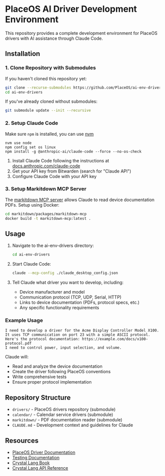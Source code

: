 # PlaceOS AI Driver Development Environment

This repository provides a complete development environment for PlaceOS drivers with AI assistance through Claude Code.

## Installation

### 1. Clone Repository with Submodules

If you haven't cloned this repository yet:
```bash
git clone --recurse-submodules https://github.com/PlaceOS/ai-env-drivers.git
cd ai-env-drivers
```

If you've already cloned without submodules:
```bash
git submodule update --init --recursive
```

### 2. Setup Claude Code

Make sure `npm` is installed, you can use [nvm](https://github.com/nvm-sh/nvm?tab=readme-ov-file#installing-and-updating)

```shell
nvm use node
npm config set os linux
npm install -g @anthropic-ai/claude-code --force --no-os-check
```

1. Install Claude Code following the instructions at [docs.anthropic.com/claude-code](https://docs.anthropic.com/en/docs/claude-code/overview)
2. Get your API key from Bitwarden (search for "Claude API")
3. Configure Claude Code with your API key

### 3. Setup Markitdown MCP Server

The [markitdown MCP server](https://github.com/microsoft/markitdown) allows Claude to read device documentation PDFs. Setup using Docker:

```bash
cd markitdown/packages/markitdown-mcp
docker build -t markitdown-mcp:latest .
```

## Usage

1. Navigate to the ai-env-drivers directory:
   ```bash
   cd ai-env-drivers
   ```

2. Start Claude Code:
   ```bash
   claude --mcp-config ./claude_desktop_config.json
   ```

3. Tell Claude what driver you want to develop, including:
   - Device manufacturer and model
   - Communication protocol (TCP, UDP, Serial, HTTP)
   - Links to device documentation (PDFs, protocol specs, etc.)
   - Any specific functionality requirements

### Example Usage

```
I need to develop a driver for the Acme Display Controller Model X100. 
It uses TCP communication on port 23 with a simple ASCII protocol.
Here's the protocol documentation: https://example.com/docs/x100-protocol.pdf
I need to control power, input selection, and volume.
```

Claude will:
- Read and analyze the device documentation
- Create the driver following PlaceOS conventions
- Write comprehensive tests
- Ensure proper protocol implementation

## Repository Structure

- `drivers/` - PlaceOS drivers repository (submodule)
- `calendar/` - Calendar service drivers (submodule)
- `markitdown/` - PDF documentation reader (submodule)
- `CLAUDE.md` - Development context and guidelines for Claude

## Resources

- [PlaceOS Driver Documentation](https://docs.placeos.com/tutorials/backend/write-a-driver)
- [Testing Documentation](https://docs.placeos.com/tutorials/backend/write-a-driver/testing-drivers)
- [Crystal Lang Book](https://crystal-lang.org/reference/latest/)
- [Crystal Lang API Reference](https://crystal-lang.org/api/latest/)
